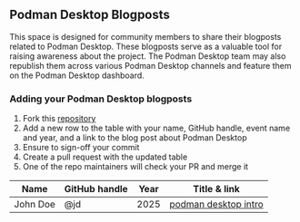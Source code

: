 ## Podman Desktop Blogposts

This space is designed for community members to share their blogposts related to Podman Desktop. These blogposts serve as a valuable tool for raising awareness about the project. The Podman Desktop team may also republish them across various Podman Desktop channels and feature them on the Podman Desktop dashboard.

### Adding your Podman Desktop blogposts

1. Fork this [repository](https://github.com/podman-desktop/community/fork) 
2. Add a new row to the table with your name, GitHub handle, event name and year, and a link to the blog post about Podman Desktop
3. Ensure to sign-off your commit
4. Create a pull request with the updated table
5. One of the repo maintainers will check your PR and merge it

| Name               | GitHub handle | Year    | Title & link
|--------------------|---------------|---------|----------------------------
|John Doe            | @jd           | 2025    | [podman desktop intro](http://abc.com)|

